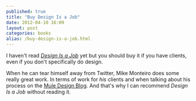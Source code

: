 ```yaml
---
published: true
title: "Buy Design Is a Job"
date: 2012-04-10 16:09
layout: post
categories: books
alias: /buy-design-is-a-job.html
---
```

I haven't read *[Design Is a Job](http://www.abookapart.com/products/design-is-a-job)* yet but you should buy it if you have clients, even if you don't specifically do design.

When he can tear himself away from Twitter, Mike Monteiro does some really great work. In terms of work for *his* clients and when talking about his process on the [Mule Design Blog](http://weblog.muledesign.com/). And that's why I can recommend *Design Is a Job* without reading it.